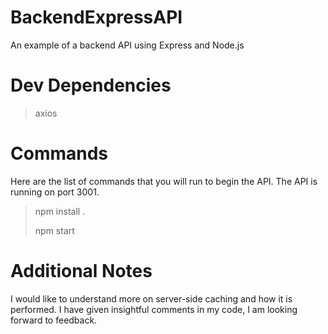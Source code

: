 # BackendExpressAPI
 An example of a backend API using Express and Node.js 
# Dev Dependencies
>axios

# Commands 
Here are the list of commands that you will run to begin the API. The API is running on port 3001.
> npm install .
> 
> npm start
> 


# Additional Notes
I would like to understand more on server-side caching and how it is performed. I have 
given insightful comments in my code, I am looking forward to feedback. 
